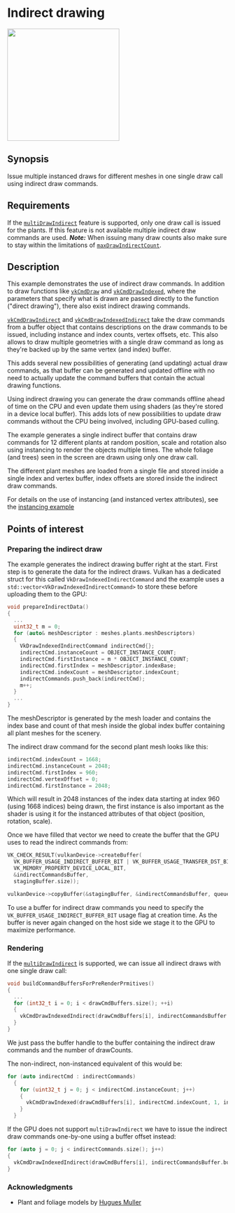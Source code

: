 # Indirect drawing

<img src="../../screenshots/indirectdraw.jpg" height="256px">

## Synopsis

Issue multiple instanced draws for different meshes in one single draw call using indirect draw commands.

## Requirements
If the [`multiDrawIndirect`](http://vulkan.gpuinfo.org/listreports.php?feature=multiDrawIndirect) feature is supported, only one draw call is issued for the plants. If this feature is not available multiple indirect draw commands are used. ***Note:*** When issuing many draw counts also make sure to stay within the limitations of [`maxDrawIndirectCount`](http://vulkan.gpuinfo.org/listreports.php?limit=maxDrawIndirectCount).

## Description

This example demonstrates the use of indirect draw commands. In addition to draw functions like [`vkCmdDraw`](https://www.khronos.org/registry/vulkan/specs/1.0/man/html/vkCmdDraw.html) and [`vkCmdDrawIndexed`](https://www.khronos.org/registry/vulkan/specs/1.0/man/html/vkCmdDrawIndexed.html), where the parameters that specify what is drawn are passed directly to the function ("direct drawing"), there also exist indirect drawing commands.

[`vkCmdDrawIndirect`](https://www.khronos.org/registry/vulkan/specs/1.0/man/html/vkCmdDrawIndirect.html) and [`vkCmdDrawIndexedIndirect`](https://www.khronos.org/registry/vulkan/specs/1.0/man/html/vkCmdDrawIndexedIndirect.html) take the draw commands from a buffer object that contains descriptions on the draw commands to be issued, including instance and index counts, vertex offsets, etc. This also allows to draw multiple geometries with a single draw command as long as they're backed up by the same vertex (and index) buffer.

This adds several new possibilities of generating (and updating) actual draw commands, as that buffer can be generated and updated offline with no need to actually update the command buffers that contain the actual drawing functions.

Using indirect drawing you can generate the draw commands offline ahead of time on the CPU and even update them using shaders (as they're stored in a device local buffer). This adds lots of new possibilities to update draw commands without the CPU being involved, including GPU-based culling.

The example generates a single indirect buffer that contains draw commands for 12 different plants at random position, scale and rotation also using instancing to render the objects multiple times. The whole foliage (and trees) seen in the screen are drawn using only one draw call.

The different plant meshes are loaded from a single file and stored inside a single index and vertex buffer, index offsets are stored inside the indirect draw commands.

For details on the use of instancing (and instanced vertex attributes), see the [instancing example](../instancing)

## Points of interest

### Preparing the indirect draw
The example generates the indirect drawing buffer right at the start. First step is to generate the data for the indirect draws. Vulkan has a dedicated struct for this called `VkDrawIndexedIndirectCommand` and the example uses a `std::vector<VkDrawIndexedIndirectCommand>` to store these before uploading them to the GPU:
```cpp
void prepareIndirectData()
{
  ...
  uint32_t m = 0;
  for (auto& meshDescriptor : meshes.plants.meshDescriptors)
  {
    VkDrawIndexedIndirectCommand indirectCmd{};
    indirectCmd.instanceCount = OBJECT_INSTANCE_COUNT;
    indirectCmd.firstInstance = m * OBJECT_INSTANCE_COUNT;
    indirectCmd.firstIndex = meshDescriptor.indexBase;
    indirectCmd.indexCount = meshDescriptor.indexCount;
    indirectCommands.push_back(indirectCmd);
    m++;
  }
  ...
}
```
The meshDescriptor is generated by the mesh loader and contains the index base and count of that mesh inside the global index buffer containing all plant meshes for the scenery.

The indirect draw command for the second plant mesh looks like this:
```cpp
indirectCmd.indexCount = 1668;
indirectCmd.instanceCount = 2048;
indirectCmd.firstIndex = 960;
indirectCmd.vertexOffset = 0;
indirectCmd.firstInstance = 2048;
```
Which will result in 2048 instances of the index data starting at index 960 (using 1668 indices) being drawn, the first instance is also important as the shader is using it for the instanced attributes of that object (position, rotation, scale).

Once we have filled that vector we need to create the buffer that the GPU uses to read the indirect commands from:

```cpp
VK_CHECK_RESULT(vulkanDevice->createBuffer(
  VK_BUFFER_USAGE_INDIRECT_BUFFER_BIT | VK_BUFFER_USAGE_TRANSFER_DST_BIT,
  VK_MEMORY_PROPERTY_DEVICE_LOCAL_BIT,
  &indirectCommandsBuffer,
  stagingBuffer.size));

vulkanDevice->copyBuffer(&stagingBuffer, &indirectCommandsBuffer, queue);
```
To use a buffer for indirect draw commands you need to specify the ```VK_BUFFER_USAGE_INDIRECT_BUFFER_BIT``` usage flag at creation time. As the buffer is never again changed on the host side we stage it to the GPU to maximize performance.

### Rendering
If the [`multiDrawIndirect`](http://vulkan.gpuinfo.org/listreports.php?feature=multiDrawIndirect) is supported, we can issue all indirect draws with one single draw call:
```cpp
void buildCommandBuffersForPreRenderPrmitives()
{
  ...
  for (int32_t i = 0; i < drawCmdBuffers.size(); ++i)
  {
    vkCmdDrawIndexedIndirect(drawCmdBuffers[i], indirectCommandsBuffer.buffer, 0, indirectDrawCount, sizeof(VkDrawIndexedIndirectCommand));
  }
}
```
We just pass the buffer handle to the buffer containing the indirect draw commands and the number of drawCounts.

The non-indirect, non-instanced equivalent of this would be:
```cpp
for (auto indirectCmd : indirectCommands)
  {
    for (uint32_t j = 0; j < indirectCmd.instanceCount; j++)
    {
      vkCmdDrawIndexed(drawCmdBuffers[i], indirectCmd.indexCount, 1, indirectCmd.firstIndex, 0, indirectCmd.firstInstance + j);
    }
  }
```

If the GPU does not support ```multiDrawIndirect``` we have to issue the indirect draw commands one-by-one using a buffer offset instead:
```cpp
for (auto j = 0; j < indirectCommands.size(); j++)
{
  vkCmdDrawIndexedIndirect(drawCmdBuffers[i], indirectCommandsBuffer.buffer, j * sizeof(VkDrawIndexedIndirectCommand), 1, sizeof(VkDrawIndexedIndirectCommand));
}
```

### Acknowledgments
- Plant and foliage models by [Hugues Muller](http://www.yughues-folio.com/)
